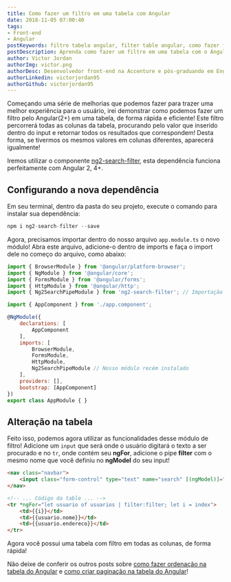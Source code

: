 ```yaml
---
title: Como fazer um filtro em uma tabela com Angular
date: 2018-11-05 07:00:40
tags: 
- Front-end
- Angular
postKeywords: filtro tabela angular, filter table angular, como fazer filtro angular, filtrar tabela no angular, filtro no grid angular, filtro, tabela angular
postDescription: Aprenda como fazer um filtro em uma tabela com o Angular através do ng2-search-filter!
author: Victor Jordan
authorImg: victor.png
authorDesc: Desenvolvedor front-end na Accenture e pós-graduando em Engenharia de Software pela PUC-MG e formado em Banco de Dados pela Fatec, apaixonado por usabilidade, performance e UX!
authorLinkedin: victorjordan95
authorGithub: victorjordan95
---
```


Começando uma série de melhorias que podemos fazer para trazer uma melhor experiência para o usuário, irei demonstrar como podemos fazer um filtro pelo Angular(2+) em uma tabela, de forma rápida e eficiente! 
Este filtro percorrerá todas as colunas da tabela, procurando pelo valor que inserido dentro do input e retornar todos os resultados que correspondem! Desta forma, se tivermos os mesmos valores em colunas diferentes, aparecerá igualmente!

Iremos utilizar o componente [ng2-search-filter](https://www.npmjs.com/package/ng2-search-filter), esta dependência funciona perfeitamente com Angular 2, 4+.

<!-- more -->

## Configurando a nova dependência

Em seu terminal, dentro da pasta do seu projeto, execute o comando para instalar sua dependência:

```javascript
npm i ng2-search-filter --save
```

Agora, precisamos importar dentro do nosso arquivo `app.module.ts` o novo módulo! Abra este arquivo, adicione-o dentro de imports e faça o import dele no começo do arquivo, como abaixo:

```javascript
import { BrowserModule } from '@angular/platform-browser';
import { NgModule } from '@angular/core';
import { FormsModule } from '@angular/forms';
import { HttpModule } from '@angular/http';
import { Ng2SearchPipeModule } from 'ng2-search-filter'; // Importação

import { AppComponent } from './app.component';

@NgModule({
    declarations: [
        AppComponent
    ],
    imports: [
        BrowserModule,
        FormsModule,
        HttpModule,
        Ng2SearchPipeModule // Nosso módulo recém instalado
    ],
    providers: [],
    bootstrap: [AppComponent]
})
export class AppModule { }
```

## Alteração na tabela

Feito isso, podemos agora utilizar as funcionalidades desse módulo de filtro!
Adicione um `input` que será onde o usuário digitará o texto a ser procurado e no `tr`, onde contém seu **ngFor**, adicione o pipe **filter** com o mesmo nome que você definiu no **ngModel** do seu input!

```html
<nav class="navbar">
    <input class="form-control" type="text" name="search" [(ngModel)]="filter">  <!-- Input que deve ser adicionado -->
</nav>

<!-- ... Código da table ... -->
<tr *ngFor="let usuario of usuarios | filter:filter; let i = index">
    <td>{{i}}</td>
    <td>{{usuario.nome}}</td>
    <td>{{usuario.endereco}}</td>
</tr>
```

Agora você possui uma tabela com filtro em todas as colunas, de forma rápida! 

Não deixe de conferir os outros posts sobre [como fazer ordenação na tabela do Angular](https://backefront.com.br/ordenacao-tabela-angular/) e [como criar paginação na tabela do Angular](https://backefront.com.br/criando-paginacao-tabela-angular/)!